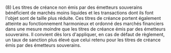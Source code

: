 (8) Les titres de créance non émis par des émetteurs souverains bénéficient de marchés moins liquides et les transactions dont ils font l'objet sont de taille plus réduite. Ces titres de créance portent également atteinte au fonctionnement harmonieux et ordonné des marchés financiers dans une mesure moindre que les titres de créance émis par des émetteurs souverains. Il convient dès lors d'appliquer, en cas de défaut de règlement, un taux de sanction plus élevé que celui retenu pour les titres de créance émis par des émetteurs souverains.